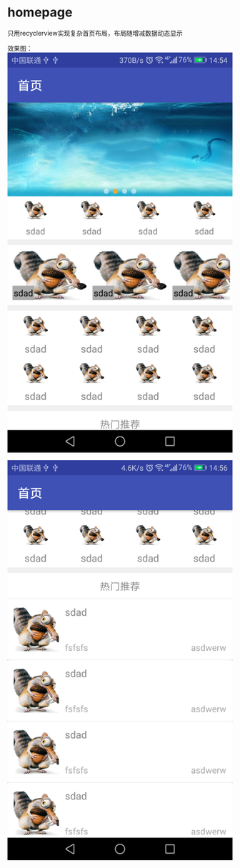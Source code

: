 # homepage
只用recyclerview实现复杂首页布局，布局随增减数据动态显示

效果图：
![image](https://github.com/magicbaby810/homepage/blob/master/imgs/s1.jpg)

![image](https://github.com/magicbaby810/homepage/blob/master/imgs/Screenshot_20170612-145631.png)